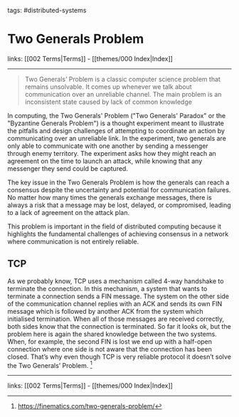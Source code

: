 tags: #distributed-systems
# Two Generals Problem

links: [[002 Terms|Terms]] - [[themes/000 Index|Index]]

---

> Two Generals’ Problem is a classic computer science problem that remains unsolvable.
> It comes up whenever we talk about communication over an unreliable channel.
> The main problem is an inconsistent state caused by lack of common knowledge

In computing, the Two Generals' Problem ("Two Generals' Paradox" or the "Byzantine Generals Problem") is a thought experiment meant to illustrate the pitfalls and design challenges of attempting to coordinate an action by communicating over an unreliable link.
In the experiment, two generals are only able to communicate with one another by sending a messenger through enemy territory. The experiment asks how they might reach an agreement on the time to launch an attack, while knowing that any messenger they send could be captured.

The key issue in the Two Generals Problem is how the generals can reach a consensus despite the uncertainty and potential for communication failures. No matter how many times the generals exchange messages, there is always a risk that a message may be lost, delayed, or compromised, leading to a lack of agreement on the attack plan.

This problem is important in the field of distributed computing because it highlights the fundamental challenges of achieving consensus in a network where communication is not entirely reliable.

## TCP

As we probably know, TCP uses a mechanism called 4-way handshake to terminate the connection. In this mechanism, a system that wants to terminate a connection sends a FIN message. The system on the other side of the communication channel replies with an ACK and sends its own FIN message which is followed by another ACK from the system which initialised termination. When all of those messages are received correctly, both sides know that the connection is terminated. So far it looks ok, but the problem here is again the shared knowledge between the two systems. When, for example, the second FIN is lost we end up with a half-open connection where one side is not aware that the connection has been closed. That’s why even though TCP is very reliable protocol it doesn’t solve the Two Generals’ Problem. [^1]

[^1]: https://finematics.com/two-generals-problem/

---
links: [[002 Terms|Terms]] - [[themes/000 Index|Index]]